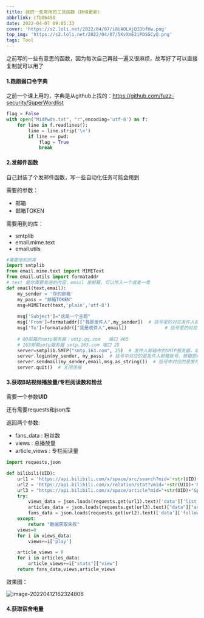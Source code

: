 ```yaml
---
title: 我的一些常用的工具函数（持续更新）
abbrlink: cfb06458
date: 2022-04-07 09:05:33
cover: 'https://s2.loli.net/2022/04/07/i8UAOLXjQIDbfHw.png'
top_img: 'https://s2.loli.net/2022/04/07/5KvXmE2iPDSGCyQ.png'
tags: Tool
---
```


之前写的一些有意思的函数，因为每次自己再敲一遍又很麻烦，故写好了可以直接复制就可以用了

#### 1.跑跑弱口令字典

之前一个课上用的，字典是从github上找的：https://github.com/fuzz-security/SuperWordlist

```python
flag = False
with open("MidPwds.txt", "r",encoding='utf-8') as f:
    for line in f.readlines():
        line = line.strip('\n') 
        if line == pwd:
            flag = True
            break
```



#### 2.发邮件函数

自己封装了个发邮件函数，写一些自动化任务可能会用到

需要的参数：

- 邮箱
- 邮箱TOKEN

需要用到的库：
- smtplib
- email.mime.text
- email.utils

```python
#需要用到的库
import smtplib
from email.mime.text import MIMEText
from email.utils import formataddr
# text 是你需要发送的内容，email 是邮箱，可以传入一个或者一堆
def email(text,email):
    my_sender = '你的邮箱'
    my_pass = "邮箱TOKEN"
    msg=MIMEText(text,'plain','utf-8')
    
    msg['Subject']="这是一个主题"
    msg['From']=formataddr(["我是发件人",my_sender])  # 括号里的对应发件人邮箱昵称、发件人邮箱账号
    msg['To']=formataddr(["我是收件人",email])              # 括号里的对应收件人邮箱昵称、收件人邮箱账号
     
    # QQ邮箱的smtp服务器：smtp.qq.com   端口 465
    # 163邮箱smtp服务器 smtp.163.com 端口 25
    server=smtplib.SMTP("smtp.163.com", 25)  # 发件人邮箱中的SMTP服务器，端口是25
    server.login(my_sender, my_pass)  # 括号中对应的是发件人邮箱账号、邮箱密码
    server.sendmail(my_sender,email,msg.as_string())  # 括号中对应的是发件人邮箱账号、收件人邮箱账号、发送邮件
    server.quit()  # 关闭连接
```



#### 3.获取B站视频播放量/专栏阅读数和粉丝



需要一个参数**UID**

还有需要requests和json库

返回两个参数:

- fans_data : 粉丝数
- views : 总播放量
- article_views : 专栏阅读量

```python
import requests,json

def bilibili(UID):
    url1 = 'https://api.bilibili.com/x/space/arc/search?mid='+str(UID)+'&ps=30&tid=0&pn=1&keyword=&order=pubdate&jsonp=jsonp'
    url2 = 'https://api.bilibili.com/x/relation/stat?vmid='+str(UID)+'&jsonp=jsonp'
    url3 = "https://api.bilibili.com/x/space/article?mid="+str(UID)+"&pn=1&ps=12&sort=view&jsonp=jsonp"
    try:
        views_data = json.loads(requests.get(url1).text)['data']['list']['vlist']
        articles_data = json.loads(requests.get(url3).text)["data"]["articles"]
        fans_data = json.loads(requests.get(url2).text)['data']['follower']
    except:
        return "数据获取失败"
    views=0
    for i in views_data:
        views+=i['play']

    article_views = 0
    for i in articles_data:
        article_views+=i["stats"]["view"]
    return fans_data,views,article_views
```

效果图：

![image-20220412162324806](https://s2.loli.net/2022/04/12/E917W2tOC83XUqb.png)



#### 4.获取宿舍电量

